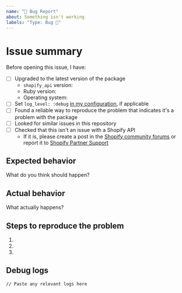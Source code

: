 ```yaml
---
name: "🐛 Bug Report"
about: Something isn't working
labels: "Type: Bug 🐛"
---
```


# Issue summary

Before opening this issue, I have:

- [ ] Upgraded to the latest version of the package
  - `shopify_api` version:
  - Ruby version:
  - Operating system:
- [ ] Set `log_level: :debug` [in my configuration](https://github.com/Shopify/shopify-api-ruby#setup-shopify-context), if applicable
- [ ] Found a reliable way to reproduce the problem that indicates it's a problem with the package
- [ ] Looked for similar issues in this repository
- [ ] Checked that this isn't an issue with a Shopify API
  - If it is, please create a post in the [Shopify community forums](https://community.shopify.com/c/partners-and-developers/ct-p/appdev) or report it to [Shopify Partner Support](https://help.shopify.com/en/support/partners/org-select)

<!--
Write a short description of the issue here.

We can only fix issues for which there is a clear reproduction scenario.
The more context you can provide, the easier it becomes for us to investigate and fix the issue.
-->

## Expected behavior

What do you think should happen?

## Actual behavior

What actually happens?

## Steps to reproduce the problem

1.
1.
1.

## Debug logs

```
// Paste any relevant logs here
```
